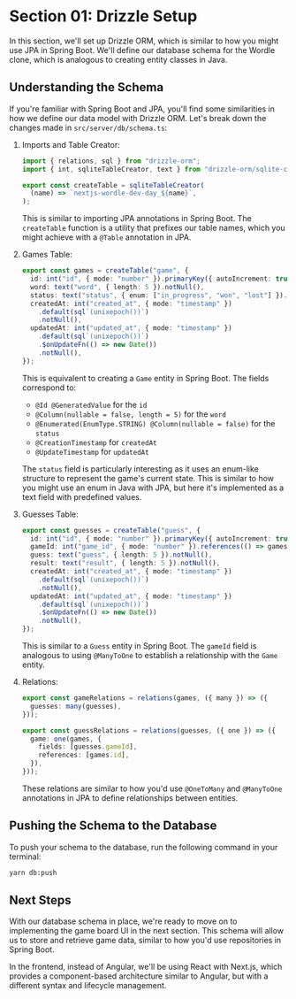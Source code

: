# Section 01: Drizzle Setup

In this section, we'll set up Drizzle ORM, which is similar to how you might use JPA in Spring Boot. We'll define our database schema for the Wordle clone, which is analogous to creating entity classes in Java.

## Understanding the Schema

If you're familiar with Spring Boot and JPA, you'll find some similarities in how we define our data model with Drizzle ORM. Let's break down the changes made in `src/server/db/schema.ts`:

1. Imports and Table Creator:

   ```typescript
   import { relations, sql } from "drizzle-orm";
   import { int, sqliteTableCreator, text } from "drizzle-orm/sqlite-core";

   export const createTable = sqliteTableCreator(
     (name) => `nextjs-wordle-dev-day_${name}`,
   );
   ```

   This is similar to importing JPA annotations in Spring Boot. The `createTable` function is a utility that prefixes our table names, which you might achieve with a `@Table` annotation in JPA.

2. Games Table:

   ```typescript
   export const games = createTable("game", {
     id: int("id", { mode: "number" }).primaryKey({ autoIncrement: true }),
     word: text("word", { length: 5 }).notNull(),
     status: text("status", { enum: ["in_progress", "won", "lost"] }).notNull(),
     createdAt: int("created_at", { mode: "timestamp" })
       .default(sql`(unixepoch())`)
       .notNull(),
     updatedAt: int("updated_at", { mode: "timestamp" })
       .default(sql`(unixepoch())`)
       .$onUpdateFn(() => new Date())
       .notNull(),
   });
   ```

   This is equivalent to creating a `Game` entity in Spring Boot. The fields correspond to:

   - `@Id @GeneratedValue` for the `id`
   - `@Column(nullable = false, length = 5)` for the `word`
   - `@Enumerated(EnumType.STRING) @Column(nullable = false)` for the `status`
   - `@CreationTimestamp` for `createdAt`
   - `@UpdateTimestamp` for `updatedAt`

   The `status` field is particularly interesting as it uses an enum-like structure to represent the game's current state. This is similar to how you might use an enum in Java with JPA, but here it's implemented as a text field with predefined values.

3. Guesses Table:

   ```typescript
   export const guesses = createTable("guess", {
     id: int("id", { mode: "number" }).primaryKey({ autoIncrement: true }),
     gameId: int("game_id", { mode: "number" }).references(() => games.id),
     guess: text("guess", { length: 5 }).notNull(),
     result: text("result", { length: 5 }).notNull(),
     createdAt: int("created_at", { mode: "timestamp" })
       .default(sql`(unixepoch())`)
       .notNull(),
     updatedAt: int("updated_at", { mode: "timestamp" })
       .default(sql`(unixepoch())`)
       .$onUpdateFn(() => new Date())
       .notNull(),
   });
   ```

   This is similar to a `Guess` entity in Spring Boot. The `gameId` field is analogous to using `@ManyToOne` to establish a relationship with the `Game` entity.

4. Relations:

   ```typescript
   export const gameRelations = relations(games, ({ many }) => ({
     guesses: many(guesses),
   }));

   export const guessRelations = relations(guesses, ({ one }) => ({
     game: one(games, {
       fields: [guesses.gameId],
       references: [games.id],
     }),
   }));
   ```

   These relations are similar to how you'd use `@OneToMany` and `@ManyToOne` annotations in JPA to define relationships between entities.

## Pushing the Schema to the Database

To push your schema to the database, run the following command in your terminal:

```bash
yarn db:push
```

## Next Steps

With our database schema in place, we're ready to move on to implementing the game board UI in the next section. This schema will allow us to store and retrieve game data, similar to how you'd use repositories in Spring Boot.

In the frontend, instead of Angular, we'll be using React with Next.js, which provides a component-based architecture similar to Angular, but with a different syntax and lifecycle management.
